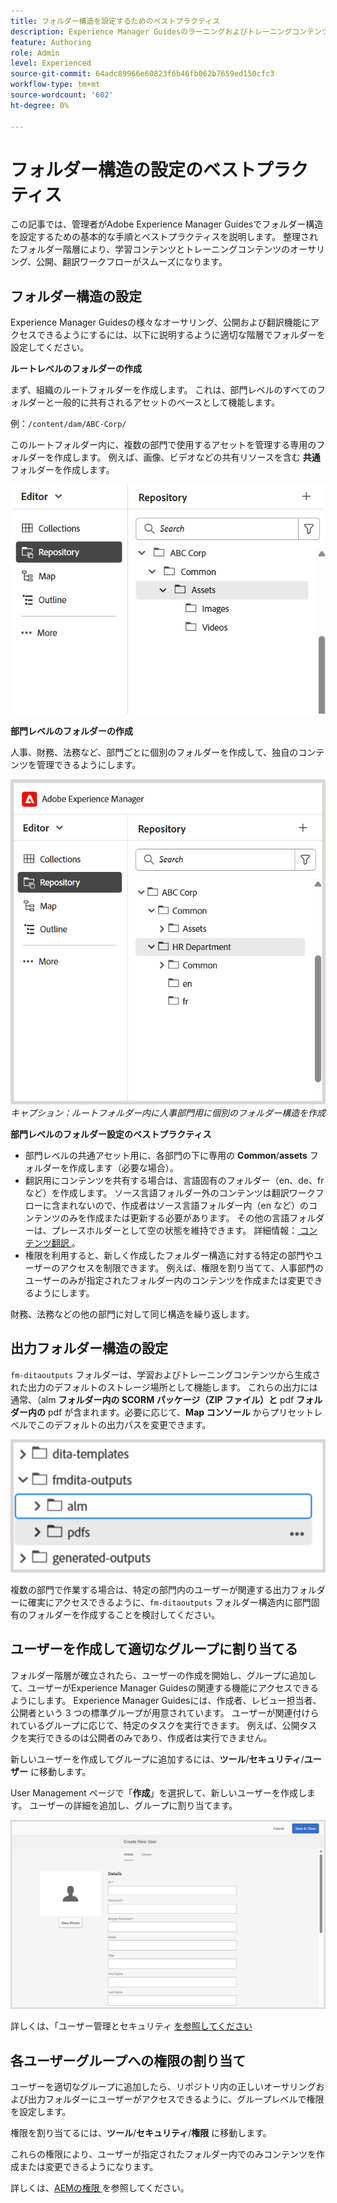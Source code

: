 ```yaml
---
title: フォルダー構造を設定するためのベストプラクティス
description: Experience Manager Guidesのラーニングおよびトレーニングコンテンツを使用する際に、フォルダー構造を設定するベストプラクティスについて説明します。
feature: Authoring
role: Admin
level: Experienced
source-git-commit: 64adc89966e60823f6b46fb062b7659ed150cfc3
workflow-type: tm+mt
source-wordcount: '602'
ht-degree: 0%

---
```


# フォルダー構造の設定のベストプラクティス

この記事では、管理者がAdobe Experience Manager Guidesでフォルダー構造を設定するための基本的な手順とベストプラクティスを説明します。 整理されたフォルダー階層により、学習コンテンツとトレーニングコンテンツのオーサリング、公開、翻訳ワークフローがスムーズになります。

## フォルダー構造の設定

Experience Manager Guidesの様々なオーサリング、公開および翻訳機能にアクセスできるようにするには、以下に説明するように適切な階層でフォルダーを設定してください。

**ルートレベルのフォルダーの作成**

まず、組織のルートフォルダーを作成します。 これは、部門レベルのすべてのフォルダーと一般的に共有されるアセットのベースとして機能します。

例：`/content/dam/ABC-Corp/`

このルートフォルダー内に、複数の部門で使用するアセットを管理する専用のフォルダーを作成します。 例えば、画像、ビデオなどの共有リソースを含む **共通** フォルダーを作成します。

![](assets/root-level-folder.png)

**部門レベルのフォルダーの作成**

人事、財務、法務など、部門ごとに個別のフォルダーを作成して、独自のコンテンツを管理できるようにします。

![](assets/department-level-folders.png)
*キャプション：ルートフォルダー内に人事部門用に個別のフォルダー構造を作成*

**部門レベルのフォルダー設定のベストプラクティス**

- 部門レベルの共通アセット用に、各部門の下に専用の **Common**/**assets** フォルダーを作成します（必要な場合）。
- 翻訳用にコンテンツを共有する場合は、言語固有のフォルダー（en、de、fr など）を作成します。 ソース言語フォルダー外のコンテンツは翻訳ワークフローに含まれないので、作成者はソース言語フォルダー内（en など）のコンテンツのみを作成または更新する必要があります。 その他の言語フォルダーは、プレースホルダーとして空の状態を維持できます。 詳細情報：[ コンテンツ翻訳 ](../user-guide/translation.md)。
- 権限を利用すると、新しく作成したフォルダー構造に対する特定の部門やユーザーのアクセスを制限できます。 例えば、権限を割り当てて、人事部門のユーザーのみが指定されたフォルダー内のコンテンツを作成または変更できるようにします。

財務、法務などの他の部門に対して同じ構造を繰り返します。

## 出力フォルダー構造の設定

`fm-ditaoutputs` フォルダーは、学習およびトレーニングコンテンツから生成された出力のデフォルトのストレージ場所として機能します。 これらの出力には通常、（alm **フォルダー内の SCORM パッケージ（ZIP ファイル）と** pdf **フォルダー内の** pdf が含まれます。必要に応じて、**Map コンソール** からプリセットレベルでこのデフォルトの出力パスを変更できます。

![](assets/fmdita-output-lc.png)

複数の部門で作業する場合は、特定の部門内のユーザーが関連する出力フォルダーに確実にアクセスできるように、`fm-ditaoutputs` フォルダー構造内に部門固有のフォルダーを作成することを検討してください。

## ユーザーを作成して適切なグループに割り当てる

フォルダー階層が確立されたら、ユーザーの作成を開始し、グループに追加して、ユーザーがExperience Manager Guidesの関連する機能にアクセスできるようにします。 Experience Manager Guidesには、作成者、レビュー担当者、公開者という 3 つの標準グループが用意されています。 ユーザーが関連付けられているグループに応じて、特定のタスクを実行できます。 例えば、公開タスクを実行できるのは公開者のみであり、作成者は実行できません。

新しいユーザーを作成してグループに追加するには、**ツール**/**セキュリティ**/**ユーザー** に移動します。

User Management ページで「**作成**」を選択して、新しいユーザーを作成します。 ユーザーの詳細を追加し、グループに割り当てます。

![](assets/create-users-page.png)

詳しくは、「ユーザー管理とセキュリティ [ を参照してください ](../cs-install-guide/user-admin-sec.md)


## 各ユーザーグループへの権限の割り当て

ユーザーを適切なグループに追加したら、リポジトリ内の正しいオーサリングおよび出力フォルダーにユーザーがアクセスできるように、グループレベルで権限を設定します。

権限を割り当てるには、**ツール**/**セキュリティ**/**権限** に移動します。

これらの権限により、ユーザーが指定されたフォルダー内でのみコンテンツを作成または変更できるようになります。

詳しくは、[AEMの権限 ](https://experienceleague.adobe.com/en/docs/experience-manager-65/content/security/security#permissions-in-aem) を参照してください。

